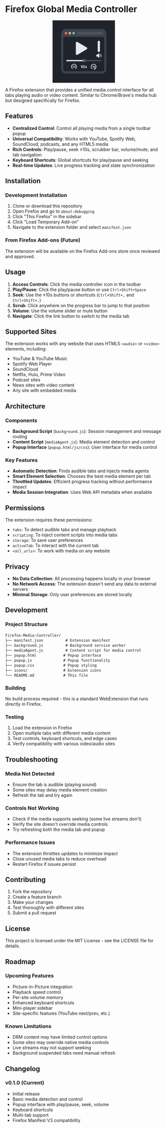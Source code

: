 # Firefox Global Media Controller

<p align="center">
  <img src="icons/icon.png" width="200" height="200" align="center" alt="Firefox Media Controller">
</p>

A Firefox extension that provides a unified media control interface for all tabs playing audio or video content. Similar to Chrome/Brave's media hub but designed specifically for Firefox.

## Features

- **Centralized Control**: Control all playing media from a single toolbar popup
- **Universal Compatibility**: Works with YouTube, Spotify Web, SoundCloud, podcasts, and any HTML5 media
- **Rich Controls**: Play/pause, seek ±10s, scrubber bar, volume/mute, and tab navigation
- **Keyboard Shortcuts**: Global shortcuts for play/pause and seeking
- **Real-time Updates**: Live progress tracking and state synchronization

## Installation

### Development Installation

1. Clone or download this repository
2. Open Firefox and go to `about:debugging`
3. Click "This Firefox" in the sidebar
4. Click "Load Temporary Add-on"
5. Navigate to the extension folder and select `manifest.json`

### From Firefox Add-ons (Future)

The extension will be available on the Firefox Add-ons store once reviewed and approved.

## Usage

1. **Access Controls**: Click the media controller icon in the toolbar
2. **Play/Pause**: Click the play/pause button or use `Ctrl+Shift+Space`
3. **Seek**: Use the ±10s buttons or shortcuts (`Ctrl+Shift+,` and `Ctrl+Shift+.`)
4. **Scrub**: Click anywhere on the progress bar to jump to that position
5. **Volume**: Use the volume slider or mute button
6. **Navigate**: Click the link button to switch to the media tab

## Supported Sites

The extension works with any website that uses HTML5 `<audio>` or `<video>` elements, including:

- YouTube & YouTube Music
- Spotify Web Player
- SoundCloud
- Netflix, Hulu, Prime Video
- Podcast sites
- News sites with video content
- Any site with embedded media

## Architecture

### Components

- **Background Script** (`background.js`): Session management and message routing
- **Content Script** (`mediaAgent.js`): Media element detection and control
- **Popup Interface** (`popup.html/js/css`): User interface for media control

### Key Features

- **Automatic Detection**: Finds audible tabs and injects media agents
- **Smart Element Selection**: Chooses the best media element per tab
- **Throttled Updates**: Efficient progress tracking without performance impact
- **Media Session Integration**: Uses Web API metadata when available

## Permissions

The extension requires these permissions:

- `tabs`: To detect audible tabs and manage playback
- `scripting`: To inject content scripts into media tabs
- `storage`: To save user preferences
- `activeTab`: To interact with the current tab
- `<all_urls>`: To work with media on any website

## Privacy

- **No Data Collection**: All processing happens locally in your browser
- **No Network Access**: The extension doesn't send any data to external servers
- **Minimal Storage**: Only user preferences are stored locally

## Development

### Project Structure

```
Firefox-Media-Controller/
├── manifest.json          # Extension manifest
├── background.js          # Background service worker
├── mediaAgent.js          # Content script for media control
├── popup.html            # Popup interface
├── popup.js              # Popup functionality
├── popup.css             # Popup styling
├── icons/                # Extension icons
└── README.md             # This file
```

### Building

No build process required - this is a standard WebExtension that runs directly in Firefox.

### Testing

1. Load the extension in Firefox
2. Open multiple tabs with different media content
3. Test controls, keyboard shortcuts, and edge cases
4. Verify compatibility with various video/audio sites

## Troubleshooting

### Media Not Detected

- Ensure the tab is audible (playing sound)
- Some sites may delay media element creation
- Refresh the tab and try again

### Controls Not Working

- Check if the media supports seeking (some live streams don't)
- Verify the site doesn't override media controls
- Try refreshing both the media tab and popup

### Performance Issues

- The extension throttles updates to minimize impact
- Close unused media tabs to reduce overhead
- Restart Firefox if issues persist

## Contributing

1. Fork the repository
2. Create a feature branch
3. Make your changes
4. Test thoroughly with different sites
5. Submit a pull request

## License

This project is licensed under the MIT License - see the LICENSE file for details.

## Roadmap

### Upcoming Features

- Picture-in-Picture integration
- Playback speed control
- Per-site volume memory
- Enhanced keyboard shortcuts
- Mini-player sidebar
- Site-specific features (YouTube next/prev, etc.)

### Known Limitations

- DRM content may have limited control options
- Some sites may override native media controls
- Live streams may not support seeking
- Background suspended tabs need manual refresh

## Changelog

### v0.1.0 (Current)

- Initial release
- Basic media detection and control
- Popup interface with play/pause, seek, volume
- Keyboard shortcuts
- Multi-tab support
- Firefox Manifest V3 compatibility